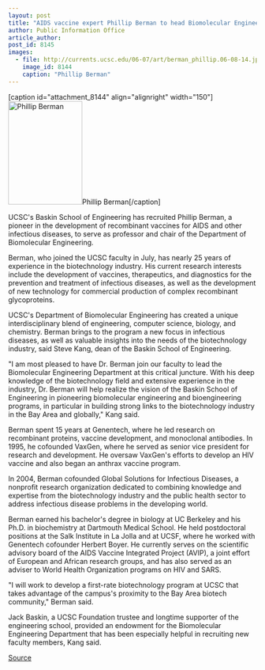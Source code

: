 ```yaml
---
layout: post
title: "AIDS vaccine expert Phillip Berman to head Biomolecular Engineering Department"
author: Public Information Office
article_author: 
post_id: 8145
images:
  - file: http://currents.ucsc.edu/06-07/art/berman_phillip.06-08-14.jpg
    image_id: 8144
    caption: "Phillip Berman"
---
```


[caption id="attachment_8144" align="alignright" width="150"]<a href="http://dev-ucsc-news.pantheonsite.io/wp-content/uploads/2006/08/berman_phillip.06-08-14.jpg"><img class="size-full wp-image-8144" src="http://dev-ucsc-news.pantheonsite.io/wp-content/uploads/2006/08/berman_phillip.06-08-14.jpg" alt="Phillip Berman" width="150" height="209" /></a>Phillip Berman[/caption]
<a name="content" id="content"></a>
<p>
  UCSC's Baskin School of Engineering has recruited Phillip Berman, a pioneer in the development of recombinant vaccines for AIDS and other infectious diseases, to serve as professor and chair of the Department of Biomolecular Engineering.
</p>
<p>
  Berman, who joined the UCSC faculty in July, has nearly 25 years of experience in the biotechnology industry. His current research interests include the development of vaccines, therapeutics, and diagnostics for the prevention and treatment of infectious diseases, as well as the development of new technology for commercial production of complex recombinant glycoproteins.
</p>
<p>
  UCSC's Department of Biomolecular Engineering has created a unique interdisciplinary blend of engineering, computer science, biology, and chemistry. Berman brings to the program a new focus in infectious diseases, as well as valuable insights into the needs of the biotechnology industry, said Steve Kang, dean of the Baskin School of Engineering.
</p>
<p>
  "I am most pleased to have Dr. Berman join our faculty to lead the Biomolecular Engineering Department at this critical juncture. With his deep knowledge of the biotechnology field and extensive experience in the industry, Dr. Berman will help realize the vision of the Baskin School of Engineering in pioneering biomolecular engineering and bioengineering programs, in particular in building strong links to the biotechnology industry in the Bay Area and globally," Kang said.
</p>
<p>
  Berman spent 15 years at Genentech, where he led research on recombinant proteins, vaccine development, and monoclonal antibodies. In 1995, he cofounded VaxGen, where he served as senior vice president for research and development. He oversaw VaxGen's efforts to develop an HIV vaccine and also began an anthrax vaccine program.
</p>
<p>
  In 2004, Berman cofounded Global Solutions for Infectious Diseases, a nonprofit research organization dedicated to combining knowledge and expertise from the biotechnology industry and the public health sector to address infectious disease problems in the developing world.
</p>
<p>
  Berman earned his bachelor's degree in biology at UC Berkeley and his Ph.D. in biochemistry at Dartmouth Medical School. He held postdoctoral positions at the Salk Institute in La Jolla and at UCSF, where he worked with Genentech cofounder Herbert Boyer. He currently serves on the scientific advisory board of the AIDS Vaccine Integrated Project (AVIP), a joint effort of European and African research groups, and has also served as an adviser to World Health Organization programs on HIV and SARS.
</p>
<p>
  "I will work to develop a first-rate biotechnology program at UCSC that takes advantage of the campus's proximity to the Bay Area biotech community," Berman said.
</p>
<p>
  Jack Baskin, a UCSC Foundation trustee and longtime supporter of the engineering school, provided an endowment for the Biomolecular Engineering Department that has been especially helpful in recruiting new faculty members, Kang said.
</p>
<p><a href="http://www1.ucsc.edu/currents/06-07/08-14/berman.asp" title="Permalink to berman">Source</a></p>
